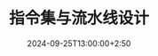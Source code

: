 ---
type: lecture
date: 2024-09-25T13:00:00+2:50
title: 指令集与流水线设计
tldr: "介绍指令集ISA基础与流水线CPU的设计原理"
# thumbnail:
# links:
---